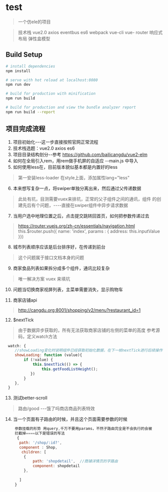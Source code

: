 # test

> 一个仿ele的项目

> 技术栈 vue2.0  axios   eventbus     es6   webpack   vue-cli  vue- router 响应式布局  弹性盒模型

## Build Setup

``` bash
# install dependencies
npm install

# serve with hot reload at localhost:8080
npm run dev

# build for production with minification
npm run build

# build for production and view the bundle analyzer report
npm run build --report
```

## 项目完成流程
1. 项目初始化---这一步直接按照官网正常流程
2. 技术栈选题：vue2.0  axios  es6 
3. 项目目录结构划分--参考 https://github.com/bailicangdu/vue2-elm  
4. 如何在全局引入rem，用rem做手机屏的自适应
--main.js 中导入
5. 如何使用less在，目前版本貌似基本都是内置好的less
> 第一安装less-loader
> 在style上面，添加属性lang="less"

6. 本来想写复杂一点，将swiper单独分离出来，然后通过父传递数据
> 此处有坑，目测需要vuex来排坑，正常的父子组件之间的通讯，组件
> 的创建先后有个问题，----直接在swiper组件中异步请求数据

7. 当用户选中地理位置之后，点击提交跳转回首页，如何把参数传递过去
> https://router.vuejs.org/zh-cn/essentials/navigation.html
> this.$router.push({ name: 'index', params : { address:   this.inputValue }})

8. 城市列表顺序应该是后台排序好，在传递到前台
> 这个问题属于接口文档本身的问题

9. 商家食品列表如果拆分成多个组件，通讯比较复杂
> 唯一解决方案  vuex 来填坑

10. 问题当切换商家视屏列表，主菜单需要消失，显示购物车

11. 商家店铺api
> http://cangdu.org:8001/shopping/v2/menu?restaurant_id=1

12. $nextTick
> 由于数据异步获取的，所有无法获取商家店铺的左侧的菜单的高度
> 参考源码，定义watch方法

```js
 watch: {
    //showLoading变化时说明组件已经获取初始化数据，在下一帧nextTick进行后续操作
    showLoading: function (value){
        if (!value) {
            this.$nextTick(() => {
                this.getFoodListHeight();
           })
        }
    },
 }
```
13. 测试better-scroll
> 路由/good ---饿了吗商店商品列表特效

14. 当一个页面有子路由的时候，并且这个页面需要参数的时候
```js
    参数挂载的形势 用query,千万不要用params，不然子路由完全是不会执行的会被
    拦截掉====以下是错误的写法
     {
      path: '/shop/:id?',
      component : Shop,
       children: [
        {
            path: 'shopdetail',  //商铺详情页的字路由
            component: shopdetail
        },
       
      ]
    }
    
```



